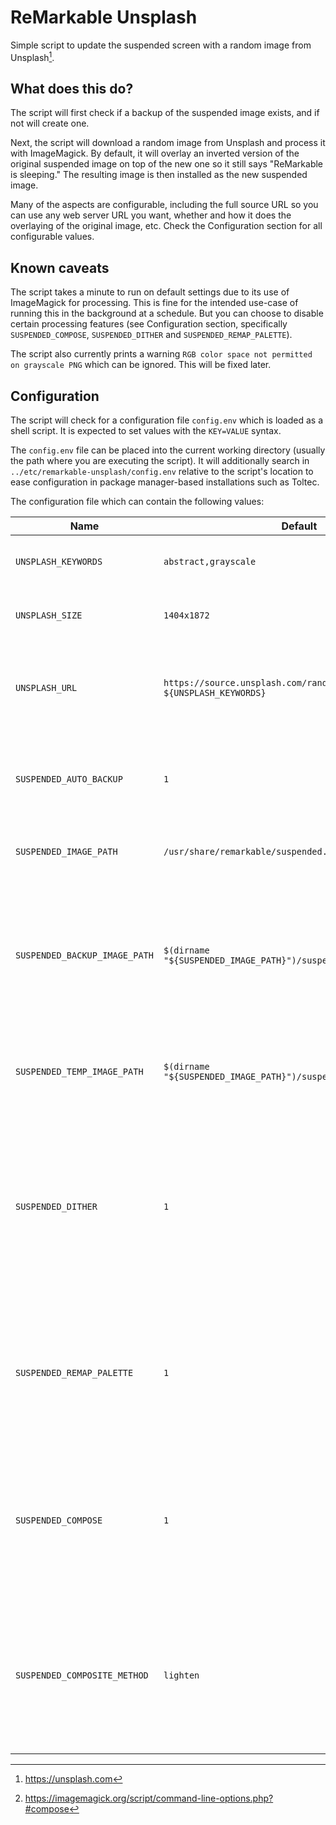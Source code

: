 # ReMarkable Unsplash

Simple script to update the suspended screen with a random image from
Unsplash[^unsplash].

## What does this do?

The script will first check if a backup of the suspended image exists, and if
not will create one.

Next, the script will download a random image from Unsplash and process it with
ImageMagick. By default, it will overlay an inverted version of the original
suspended image on top of the new one so it still says "ReMarkable is sleeping."
The resulting image is then installed as the new suspended image.

Many of the aspects are configurable, including the full source URL so you can
use any web server URL you want, whether and how it does the overlaying of the
original image, etc. Check the Configuration section for all configurable
values.

## Known caveats

The script takes a minute to run on default settings due to its use of
ImageMagick for processing. This is fine for the intended use-case of running
this in the background at a schedule. But you can choose to disable certain
processing features (see Configuration section, specifically
`SUSPENDED_COMPOSE`, `SUSPENDED_DITHER` and `SUSPENDED_REMAP_PALETTE`).

The script also currently prints a warning `RGB color space not permitted on
grayscale PNG` which can be ignored. This will be fixed later.

## Configuration

The script will check for a configuration file `config.env` which is loaded as a
shell script. It is expected to set values with the `KEY=VALUE` syntax.

The `config.env` file can be placed into the current working directory (usually
the path where you are executing the script). It will additionally search in
`../etc/remarkable-unsplash/config.env` relative to the script's location to
ease configuration in package manager-based installations such as Toltec.

The configuration file which can contain the following values:

| Name                          | Default                                                                     | Description                                                                                                                                                                                        |
| ----------------------------- | --------------------------------------------------------------------------- | -------------------------------------------------------------------------------------------------------------------------------------------------------------------------------------------------- |
| `UNSPLASH_KEYWORDS`           | `abstract,grayscale`                                                        | Tags to pass to Unsplash for random image download.                                                                                                                                                |
| `UNSPLASH_SIZE`               | `1404x1872`                                                                 | Preferred image size to pass to Unsplash.                                                                                                                                                          |
| `UNSPLASH_URL`                | `https://source.unsplash.com/random/${UNSPLASH_SIZE}/?${UNSPLASH_KEYWORDS}` | The full URL to the image to download. Override this if you consider an alternative source.                                                                                                        |
| `SUSPENDED_AUTO_BACKUP`       | `1`                                                                         | Whether to automatically back up the original suspended image if no backup exists.                                                                                                                 |
| `SUSPENDED_IMAGE_PATH`        | `/usr/share/remarkable/suspended.png`                                       | The path to the suspended image to replace.                                                                                                                                                        |
| `SUSPENDED_BACKUP_IMAGE_PATH` | `$(dirname "${SUSPENDED_IMAGE_PATH}")/suspended.backup.png`                 | The path where the original suspended image is backed up to or expected to be backed up to. The path is also used to overlay the original image on top of the new one.                             |
| `SUSPENDED_TEMP_IMAGE_PATH`   | `$(dirname "${SUSPENDED_IMAGE_PATH}")/suspended.new.png`                    | The path where the script will temporarily write the processed image to.                                                                                                                           |
| `SUSPENDED_DITHER`            | `1`                                                                         | Whether to apply dithering during image processing through ImageMagick. This is computationally expensive so if you prefer to reduce the CPU usage/runtime of this script you can set this to `0`. |
| `SUSPENDED_REMAP_PALETTE`     | `1`                                                                         | Whether to remap the image palette during image processing. You may prefer to reduce the CPU usage/runtime of this script by setting this to `0`.                                                  |
| `SUSPENDED_COMPOSE`           | `1`                                                                         | Whether to overlay the original suspended image on top of the Unsplash one. You may prefer to reduce the CPU usage/runtime of this script by setting this to `0`.                                  |
| `SUSPENDED_COMPOSITE_METHOD`  | `lighten`                                                                   | Which compositing method to use for layering the original suspend image on top of the Unsplash one. See the ImageMagick documentation for more info.[^compose]                                     |

[^unsplash]: https://unsplash.com
[^compose]: https://imagemagick.org/script/command-line-options.php?#compose
